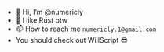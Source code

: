 - 👋 Hi, I’m @numericly
- 👀 I like Rust btw
- 📫 How to reach me `numericly.1@gmail.com`
- You should check out WillScript 😎
<!---
numericly/numericly is a ✨ special ✨ repository because its `README.md` (this file) appears on your GitHub profile.
You can click the Preview link to take a look at your changes.
--->
